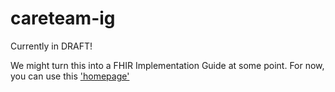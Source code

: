 # careteam-ig

Currently in DRAFT!

We might turn this into a FHIR Implementation Guide at some point. For now, you can use this ['homepage'](/input/pagecontent/introduction.md)
